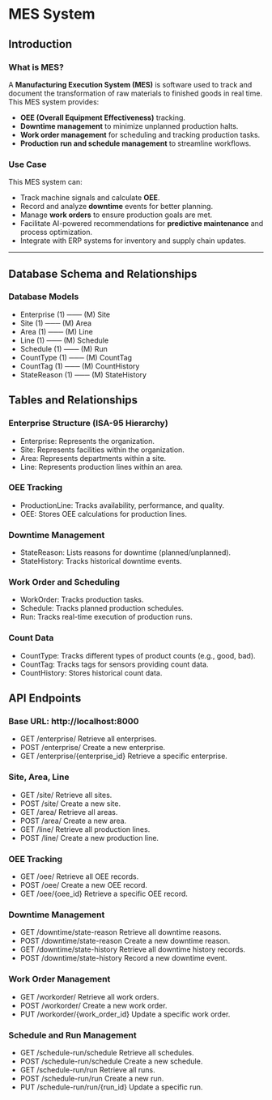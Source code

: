 # MES System

## Introduction

### What is MES?
A **Manufacturing Execution System (MES)** is software used to track and document the transformation of raw materials to finished goods in real time. This MES system provides:
- **OEE (Overall Equipment Effectiveness)** tracking.
- **Downtime management** to minimize unplanned production halts.
- **Work order management** for scheduling and tracking production tasks.
- **Production run and schedule management** to streamline workflows.

### Use Case
This MES system can:
- Track machine signals and calculate **OEE**.
- Record and analyze **downtime** events for better planning.
- Manage **work orders** to ensure production goals are met.
- Facilitate AI-powered recommendations for **predictive maintenance** and process optimization.
- Integrate with ERP systems for inventory and supply chain updates.

---

## Database Schema and Relationships

### **Database Models**
- Enterprise (1) ─── (M) Site
- Site (1) ─── (M) Area
- Area (1) ─── (M) Line
- Line (1) ─── (M) Schedule
- Schedule (1) ─── (M) Run
- CountType (1) ─── (M) CountTag
- CountTag (1) ─── (M) CountHistory
- StateReason (1) ─── (M) StateHistory


## Tables and Relationships
### Enterprise Structure (ISA-95 Hierarchy)
- Enterprise: Represents the organization.
- Site: Represents facilities within the organization.
- Area: Represents departments within a site.
- Line: Represents production lines within an area.
### OEE Tracking
- ProductionLine: Tracks availability, performance, and quality.
- OEE: Stores OEE calculations for production lines.
### Downtime Management
- StateReason: Lists reasons for downtime (planned/unplanned).
- StateHistory: Tracks historical downtime events.
### Work Order and Scheduling
- WorkOrder: Tracks production tasks.
- Schedule: Tracks planned production schedules.
- Run: Tracks real-time execution of production runs.

### Count Data
- CountType: Tracks different types of product counts (e.g., good, bad).
- CountTag: Tracks tags for sensors providing count data.
- CountHistory: Stores historical count data.

## API Endpoints
### Base URL: http://localhost:8000
- GET	/enterprise/	Retrieve all enterprises.
- POST	/enterprise/	Create a new enterprise.
- GET	/enterprise/{enterprise_id}	Retrieve a specific enterprise.

### Site, Area, Line
- GET	/site/	Retrieve all sites.
- POST	/site/	Create a new site.
- GET	/area/	Retrieve all areas.
- POST	/area/	Create a new area.
- GET	/line/	Retrieve all production lines.
- POST	/line/	Create a new production line.

### OEE Tracking
- GET	/oee/	Retrieve all OEE records.
- POST	/oee/	Create a new OEE record.
- GET	/oee/{oee_id}	Retrieve a specific OEE record.

### Downtime Management
- GET	/downtime/state-reason	Retrieve all downtime reasons.
- POST	/downtime/state-reason	Create a new downtime reason.
- GET	/downtime/state-history	Retrieve all downtime history records.
- POST	/downtime/state-history	Record a new downtime event.

### Work Order Management
- GET	/workorder/	Retrieve all work orders.
- POST	/workorder/	Create a new work order.
- PUT	/workorder/{work_order_id}	Update a specific work order.

### Schedule and Run Management
- GET	/schedule-run/schedule	Retrieve all schedules.
- POST	/schedule-run/schedule	Create a new schedule.
- GET	/schedule-run/run	Retrieve all runs.
- POST	/schedule-run/run	Create a new run.
- PUT	/schedule-run/run/{run_id}	Update a specific run.
